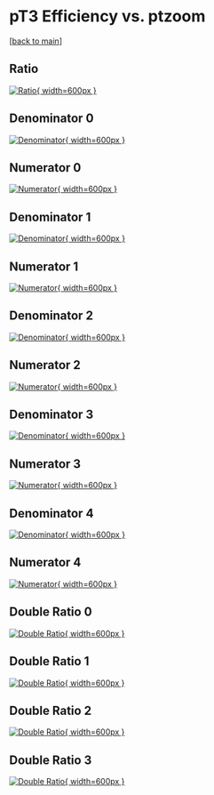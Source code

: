 # pT3 Efficiency vs. ptzoom

[[back to main](./)]



## Ratio

[![Ratio](../mtv/var/pT3_xtr_13_0_eff_ptzoom.png){ width=600px }](../mtv/var/pT3_xtr_13_0_eff_ptzoom.pdf)

## Denominator 0

[![Denominator](../mtv/den/pT3_xtr_13_0_eff_ptzoom_den0.png){ width=600px }](../mtv/den/pT3_xtr_13_0_eff_ptzoom_den0.pdf)

## Numerator 0

[![Numerator](../mtv/num/pT3_xtr_13_0_eff_ptzoom_num0.png){ width=600px }](../mtv/num/pT3_xtr_13_0_eff_ptzoom_num0.pdf)

## Denominator 1

[![Denominator](../mtv/den/pT3_xtr_13_0_eff_ptzoom_den1.png){ width=600px }](../mtv/den/pT3_xtr_13_0_eff_ptzoom_den1.pdf)

## Numerator 1

[![Numerator](../mtv/num/pT3_xtr_13_0_eff_ptzoom_num1.png){ width=600px }](../mtv/num/pT3_xtr_13_0_eff_ptzoom_num1.pdf)

## Denominator 2

[![Denominator](../mtv/den/pT3_xtr_13_0_eff_ptzoom_den2.png){ width=600px }](../mtv/den/pT3_xtr_13_0_eff_ptzoom_den2.pdf)

## Numerator 2

[![Numerator](../mtv/num/pT3_xtr_13_0_eff_ptzoom_num2.png){ width=600px }](../mtv/num/pT3_xtr_13_0_eff_ptzoom_num2.pdf)

## Denominator 3

[![Denominator](../mtv/den/pT3_xtr_13_0_eff_ptzoom_den3.png){ width=600px }](../mtv/den/pT3_xtr_13_0_eff_ptzoom_den3.pdf)

## Numerator 3

[![Numerator](../mtv/num/pT3_xtr_13_0_eff_ptzoom_num3.png){ width=600px }](../mtv/num/pT3_xtr_13_0_eff_ptzoom_num3.pdf)

## Denominator 4

[![Denominator](../mtv/den/pT3_xtr_13_0_eff_ptzoom_den4.png){ width=600px }](../mtv/den/pT3_xtr_13_0_eff_ptzoom_den4.pdf)

## Numerator 4

[![Numerator](../mtv/num/pT3_xtr_13_0_eff_ptzoom_num4.png){ width=600px }](../mtv/num/pT3_xtr_13_0_eff_ptzoom_num4.pdf)

## Double Ratio 0

[![Double Ratio](../mtv/ratio/pT3_xtr_13_0_eff_ptzoom_ratio0.png){ width=600px }](../mtv/ratio/pT3_xtr_13_0_eff_ptzoom_ratio0.pdf)

## Double Ratio 1

[![Double Ratio](../mtv/ratio/pT3_xtr_13_0_eff_ptzoom_ratio1.png){ width=600px }](../mtv/ratio/pT3_xtr_13_0_eff_ptzoom_ratio1.pdf)

## Double Ratio 2

[![Double Ratio](../mtv/ratio/pT3_xtr_13_0_eff_ptzoom_ratio2.png){ width=600px }](../mtv/ratio/pT3_xtr_13_0_eff_ptzoom_ratio2.pdf)

## Double Ratio 3

[![Double Ratio](../mtv/ratio/pT3_xtr_13_0_eff_ptzoom_ratio3.png){ width=600px }](../mtv/ratio/pT3_xtr_13_0_eff_ptzoom_ratio3.pdf)

